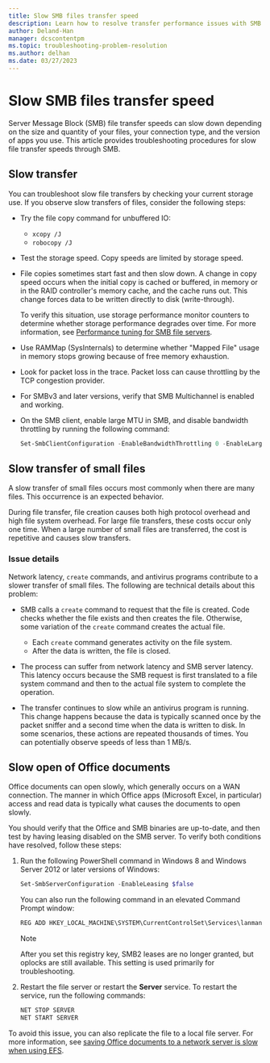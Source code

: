 ```yaml
---
title: Slow SMB files transfer speed
description: Learn how to resolve transfer performance issues with SMB files by using the provided troubleshooting steps.
author: Deland-Han
manager: dcscontentpm
ms.topic: troubleshooting-problem-resolution
ms.author: delhan
ms.date: 03/27/2023
---
```


# Slow SMB files transfer speed

Server Message Block (SMB) file transfer speeds can slow down depending on the size and quantity of your files, your connection type, and the version of apps you use. This article provides troubleshooting procedures for slow file transfer speeds through SMB.

## Slow transfer

You can troubleshoot slow file transfers by checking your current storage use. If you observe slow transfers of files, consider the following steps:

- Try the file copy command for unbuffered IO:
  - `xcopy /J`
  - `robocopy /J`

- Test the storage speed. Copy speeds are limited by storage speed.

- File copies sometimes start fast and then slow down. A change in copy speed occurs when the initial copy is cached or buffered, in memory or in the RAID controller's memory cache, and the cache runs out. This change forces data to be written directly to disk (write-through).

  To verify this situation, use storage performance monitor counters to determine whether storage performance degrades over time. For more information, see [Performance tuning for SMB file servers](../../../administration/performance-tuning/role/file-server/smb-file-server.md).

- Use RAMMap (SysInternals) to determine whether "Mapped File" usage in memory stops growing because of free memory exhaustion.

- Look for packet loss in the trace. Packet loss can cause throttling by the TCP congestion provider.

- For SMBv3 and later versions, verify that SMB Multichannel is enabled and working.

- On the SMB client, enable large MTU in SMB, and disable bandwidth throttling by running the following command:

  ```powershell
  Set-SmbClientConfiguration -EnableBandwidthThrottling 0 -EnableLargeMtu 1
  ```

## Slow transfer of small files

A slow transfer of small files occurs most commonly when there are many files. This occurrence is an expected behavior.

During file transfer, file creation causes both high protocol overhead and high file system overhead. For large file transfers, these costs occur only one time. When a large number of small files are transferred, the cost is repetitive and causes slow transfers.

### Issue details

Network latency, `create` commands, and antivirus programs contribute to a slower transfer of small files. The following are technical details about this problem:

- SMB calls a `create` command to request that the file is created. Code checks whether the file exists and then creates the file. Otherwise, some variation of the `create` command creates the actual file.

  - Each `create` command generates activity on the file system.
  - After the data is written, the file is closed.

- The process can suffer from network latency and SMB server latency. This latency occurs because the SMB request is first translated to a file system command and then to the actual file system to complete the operation.

- The transfer continues to slow while an antivirus program is running. This change happens because the data is typically scanned once by the packet sniffer and a second time when the data is written to disk. In some scenarios, these actions are repeated thousands of times. You can potentially observe speeds of less than 1 MB/s.

## Slow open of Office documents

Office documents can open slowly, which generally occurs on a WAN connection. The manner in which Office apps (Microsoft Excel, in particular) access and read data is typically what causes the documents to open slowly.

You should verify that the Office and SMB binaries are up-to-date, and then test by having leasing disabled on the SMB server. To verify both conditions have resolved, follow these steps:

1. Run the following PowerShell command in Windows 8 and Windows Server 2012 or later versions of Windows:

   ```powershell
   Set-SmbServerConfiguration -EnableLeasing $false  
   ```

   You can also run the following command in an elevated Command Prompt window:

   ```cmd
   REG ADD HKEY_LOCAL_MACHINE\SYSTEM\CurrentControlSet\Services\lanmanserver\parameters /v DisableLeasing /t REG\_DWORD /d 1 /f  
   ```

   > [!NOTE]
   > After you set this registry key, SMB2 leases are no longer granted, but oplocks are still available. This setting is used primarily for troubleshooting.

1. Restart the file server or restart the **Server** service. To restart the service, run the following commands:

   ```cmd  
   NET STOP SERVER 
   NET START SERVER
   ```

To avoid this issue, you can also replicate the file to a local file server. For more information, see [saving Office documents to a network server is slow when using EFS](/office/troubleshoot/office/saving-file-to-network-server-slow).
